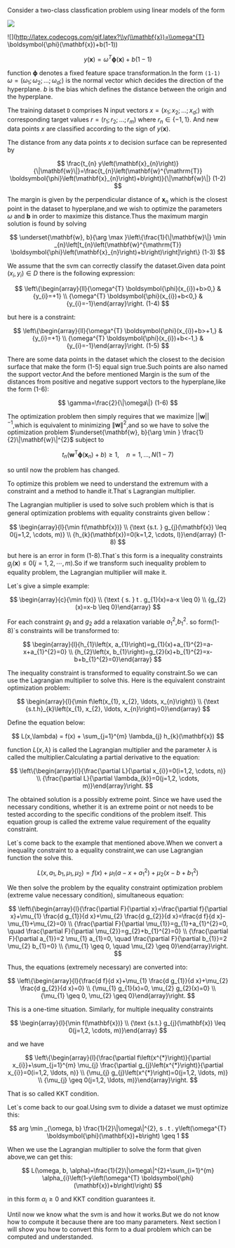 Consider a two-class classfication problem using linear models of the form

![](http://latex.codecogs.com/gif.latex?\\frac{1}{1+sin(x)})

![](http://latex.codecogs.com/gif.latex?\\y(\\mathbf{x})=\\omega^{T} \\boldsymbol{\\phi}(\\mathbf{x})+b(1-1))
 
$$
y(\mathbf{x})=\omega^{T} \boldsymbol{\phi}(\mathbf{x})+b(1-1)
$$

function $\boldsymbol{\phi}$ denotes a fixed feature space transformation.In the form `(1-1)` $\omega=\left(\omega_{1} ; \omega_{2} ; \ldots ; \omega_{d} ;\right)$ is the normal vector which decides the direction of the hyperplane. $b$ is the bias which defines the distance between the origin and the hyperplane.

The training dataset `D` comprises N input vectors $x=\left(x_{1} ; x_{2} ; \ldots ; x_{d} ;\right)$  with corresponding target values $r=\left(r_{1} ; r_{2} ; \ldots ; r_{m}\right)$ where $r_{n} \in\{-1,1\}$. And new data points $x$ are classified according to the sign of $y(\mathbf{x})$.

The distance from any data points $x$ to decision surface can be represented by

$$
\frac{t_{n} y\left(\mathbf{x}_{n}\right)}{\|\mathbf{w}\|}=\frac{t_{n}\left(\mathbf{w}^{\mathrm{T}} \boldsymbol{\phi}\left(\mathbf{x}_{n}\right)+b\right)}{\|\mathbf{w}\|}   (1-2)
$$

The margin is given by the perpendicular distance of $\mathbf{x}_{n}$ which is the closest point in the dataset to hyperplane,and we wish to optimize the parameters $\omega$ and $\mathbf{b}$ in order to maximize this distance.Thus the maximum margin solution is found by solving 

$$
\underset{\mathbf{w}, b}{\arg \max }\left\{\frac{1}{\|\mathbf{w}\|} \min _{n}\left[t_{n}\left(\mathbf{w}^{\mathrm{T}} \boldsymbol{\phi}\left(\mathbf{x}_{n}\right)+b\right)\right]\right\} (1-3)
$$

We assume that the svm can correctly classify the dataset.Given data point $\left(x_{i}, y_{i}\right) \in D$ there is the following expression:

$$
\left\{\begin{array}{ll}{\omega^{T} \boldsymbol{\phi}(x_{i})+b>0,} & {y_{i}=+1} \\ {\omega^{T} \boldsymbol{\phi}(x_{i})+b<0,} & {y_{i}=-1}\end{array}\right.  (1-4)
$$

but here is a constraint:

$$
\left\{\begin{array}{ll}{\omega^{T} \boldsymbol{\phi}(x_{i})+b>+1,} & {y_{i}=+1} \\ {\omega^{T} \boldsymbol{\phi}(x_{i})+b<-1,} & {y_{i}=-1}\end{array}\right. (1-5)
$$

There are some data points in the dataset which the closest to the decision surface that make the form (1-5) equal sign true.Such points are also named the support vector.And the before mentioned Margin is the sum of the distances from positive and negative support vectors to the hyperplane,like the form (1-6):

$$
\gamma=\frac{2}{\|\omega\|} (1-6)
$$

The optimization problem then simply requires that we maximize $| | \mathbf{w}| |^{-1}$,which is equivalent to minimizing $\|\mathbf{w}\|^{2}$,and so we have to solve the optimization problem $\underset{\mathbf{w}, b}{\arg \min } \frac{1}{2}\|\mathbf{w}\|^{2}$ subject to 

$$
t_{n}\left(\mathbf{w}^{\mathrm{T}} \boldsymbol{\phi}\left(\mathbf{x}_{n}\right)+b\right) \geqslant 1, \quad n=1, \ldots, N (1-7)
$$

so until now the problem has changed.

To optimize this problem we need to understand the extremum with a constraint and a method to handle it.That`s Lagrangian multiplier.

The Lagrangian multiplier is used to solve such problem which is that is general optimization problems with equality constraints given bellow：

$$
\begin{array}{l}{\min f(\mathbf{x})} \\ {\text {s.t. } g_{j}(\mathbf{x}) \leq 0(j=1,2, \cdots, m)} \\ {h_{k}(\mathbf{x})=0(k=1,2, \cdots, l)}\end{array} (1-8)
$$

but here is an error in form (1-8).That`s this form is a inequality constraints $g_{j}(\mathbf{x}) \leq 0(j=1,2, \cdots, m)$.So if we transform such inequality problem to equality problem, the Lagrangian multiplier will make it.

Let`s give a simple example:

$$
\begin{array}{c}{\min f(x)} \\ {\text { s. } t . g_{1}(x)=a-x \leq 0} \\ {g_{2}(x)=x-b \leq 0}\end{array}
$$

For each constraint $g_{1}$ and $g_{2}$ add a relaxation variable $a_{1}^{2}$,$b_{1}^{2}$.
so form(1-8)`s constraints will be transformed to:

$$
\begin{array}{l}{h_{1}\left(x, a_{1}\right)=g_{1}(x)+a_{1}^{2}=a-x+a_{1}^{2}=0} \\ {h_{2}\left(x, b_{1}\right)=g_{2}(x)+b_{1}^{2}=x-b+b_{1}^{2}=0}\end{array}
$$

The inequality constraint is transformed to equality constraint.So we can use the Lagrangian multiplier to solve this.
Here is the equivalent constraint optimization problem:

$$
\begin{array}{l}{\min f\left(x_{1}, x_{2}, \ldots, x_{n}\right)} \\ {\text {s.t.h}_{k}\left(x_{1}, x_{2}, \ldots, x_{n}\right)=0}\end{array}
$$


Define the equation below:

$$
L(x,\lambda) = f(x) + \sum_{j=1}^{m} \lambda_{j} h_{k}(\mathbf{x})
$$

function $L(x,\lambda)$ is called the Lagrangian multiplier and the parameter $\lambda$ is called the multiplier.Calculating a partial derivative to the equation:

$$
\left\{\begin{array}{l}{\frac{\partial L}{\partial x_{i}}=0(i=1,2, \cdots, n)} \\ {\frac{\partial L}{\partial \lambda_{k}}=0(j=1,2, \cdots, m)}\end{array}\right.
$$

The obtained solution is a possibly extreme point. Since we have used the necessary conditions, whether it is an extreme point or not needs to be tested according to the specific conditions of the problem itself. This equation group is called the extreme value requirement of the equality constraint.

Let`s come back to the example that mentioned above.When we convert a inequality constraint to a equality constraint,we can use Lagrangian function the solve this.

$$
L\left(x, a_{1}, b_{1}, \mu_{1}, \mu_{2}\right)=f(x)+\mu_{1}\left(a-x+a_{1}^{2}\right)+\mu_{2}\left(x-b+b_{1}^{2}\right)
$$

We then solve the problem by the equality constraint optimization problem (extreme value necessary condition), simultaneous equation:

$$
\left\{\begin{array}{l}{\frac{\partial F}{\partial x}=\frac{\partial f}{\partial x}+\mu_{1} \frac{d g_{1}}{d x}+\mu_{2} \frac{d g_{2}}{d x}=\frac{d f}{d x}-\mu_{1}+\mu_{2}=0} \\ {\frac{\partial F}{\partial \mu_{1}}=g_{1}+a_{1}^{2}=0, \quad \frac{\partial F}{\partial \mu_{2}}=g_{2}+b_{1}^{2}=0} \\ {\frac{\partial F}{\partial a_{1}}=2 \mu_{1} a_{1}=0, \quad \frac{\partial F}{\partial b_{1}}=2 \mu_{2} b_{1}=0} \\ {\mu_{1} \geq 0, \quad \mu_{2} \geq 0}\end{array}\right.
$$

Thus, the equations (extremely necessary) are converted into:

$$
\left\{\begin{array}{l}{\frac{d f}{d x}+\mu_{1} \frac{d g_{1}}{d x}+\mu_{2} \frac{d g_{2}}{d x}=0} \\ {\mu_{1} g_{1}(x)=0, \mu_{2} g_{2}(x)=0} \\ {\mu_{1} \geq 0, \mu_{2} \geq 0}\end{array}\right.
$$

This is a one-time situation. Similarly, for multiple inequality constraints

$$
\begin{array}{l}{\min f(\mathbf{x})} \\ {\text {s.t.} g_{j}(\mathbf{x}) \leq 0(j=1,2, \cdots, m)}\end{array}
$$

and we have

$$
\left\{\begin{array}{l}{\frac{\partial f\left(x^{*}\right)}{\partial x_{i}}+\sum_{j=1}^{m} \mu_{j} \frac{\partial g_{j}\left(x^{*}\right)}{\partial x_{i}}=0(i=1,2, \ldots, n)} \\ {\mu_{j} g_{j}\left(x^{*}\right)=0(j=1,2, \ldots, m)} \\ {\mu_{j} \geq 0(j=1,2, \ldots, m)}\end{array}\right.
$$

That is so called KKT condition.

Let`s come back to our goal.Using svm to divide a dataset we must optimize this:

$$
arg \min _{\omega, b} \frac{1}{2}\|\omega\|^{2}, s . t . y\left(\omega^{T} \boldsymbol{\phi}(\mathbf{x})+b\right) \geq 1
$$

When we use the Lagrangian multiplier to solve the form that given above,we can get this:

$$
L(\omega, b, \alpha)=\frac{1}{2}\|\omega\|^{2}+\sum_{i=1}^{m} \alpha_{i}\left(1-y\left(\omega^{T} \boldsymbol{\phi}(\mathbf{x})+b\right)\right)
$$

in this form $\alpha_{i} \geq 0$ and KKT condition guarantees it.

Until now we know what the svm is and how it works.But we do not know how to compute it because there are too many parameters.
Next section I will show you how to convert this form to a dual problem which can be computed and understanded.
